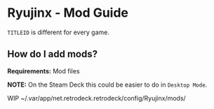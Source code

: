 # Ryujinx - Mod Guide

`TITLEID` is different for every game.

## How do I add mods?

**Requirements:** Mod files <br>

**NOTE:** On the Steam Deck this could be easier to do in `Desktop Mode`.


WIP
~/.var/app/net.retrodeck.retrodeck/config/Ryujinx/mods/
